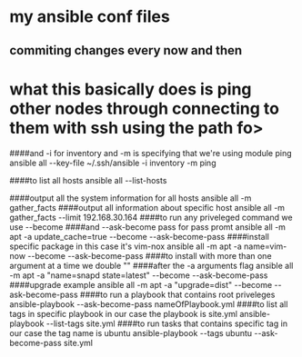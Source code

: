 # my ansible conf files

## commiting changes every now and then
# what this basically does is ping other nodes through connecting to them with ssh using the path fo>
####and -i for inventory and -m is specifying that we're using module ping
ansible all --key-file ~/.ssh/ansible -i inventory -m ping

####to list all hosts
ansible all --list-hosts

####output all the system information for all hosts
ansible all -m  gather_facts
####output all information about specific host
ansible all -m gather_facts --limit 192.168.30.164
####to run any priveleged command we use --become 
####and --ask-become pass for pass promt
ansible all -m apt -a update_cache=true --become --ask-become-pass
####install specific package in this case it's vim-nox
ansible all -m apt -a name=vim-now --become --ask-become-pass
####to install with more than one argument at a time we double "" 
####after the -a arguments flag 
ansible all -m apt -a "name=snapd state=latest" --become --ask-become-pass
####upgrade example
ansible all -m apt -a "upgrade=dist" --become --ask-become-pass
####to run a playbook that contains root priveleges
ansible-playbook  --ask-become-pass nameOfPlaybook.yml
####to list all tags in specific playbook in our case the playbook is site.yml
ansible-playbook --list-tags site.yml
####to run tasks that contains specific tag in our case the tag name is ubuntu
ansible-playbook --tags ubuntu --ask-become-pass site.yml
